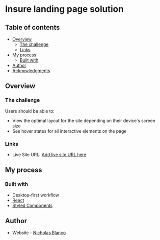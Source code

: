 # Insure landing page solution

## Table of contents

- [Overview](#overview)
  - [The challenge](#the-challenge)
  - [Links](#links)
- [My process](#my-process)
  - [Built with](#built-with)
- [Author](#author)
- [Acknowledgments](#acknowledgments)

## Overview

### The challenge

Users should be able to:

- View the optimal layout for the site depending on their device's screen size
- See hover states for all interactive elements on the page

### Links

- Live Site URL: [Add live site URL here](https://your-live-site-url.com)

## My process

### Built with

- Desktop-first workflow
- [React](https://reactjs.org/)
- [Styled Components](https://styled-components.com/)

## Author

- Website - [Nicholas Blanco](https://nicholasblanco.com/)
